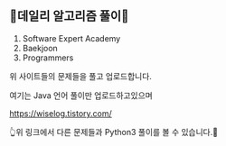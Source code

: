 ## 📖데일리 알고리즘 풀이📖
1. Software Expert Academy
2. Baekjoon
3. Programmers

위 사이트들의 문제들을 풀고 업로드합니다.

여기는 Java 언어 풀이만 업로드하고있으며

https://wiselog.tistory.com/

👆위 링크에서 다른 문제들과 Python3 풀이를 볼 수 있습니다.👀
